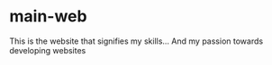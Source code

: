 # main-web
This is the website that signifies my skills... And my passion towards developing websites
